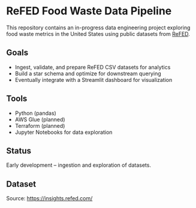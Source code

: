 # ReFED Food Waste Data Pipeline

This repository contains an in-progress data engineering project exploring food waste metrics in the United States using public datasets from [ReFED](https://refed.org/).

## Goals
- Ingest, validate, and prepare ReFED CSV datasets for analytics
- Build a star schema and optimize for downstream querying
- Eventually integrate with a Streamlit dashboard for visualization

## Tools
- Python (pandas)
- AWS Glue (planned)
- Terraform (planned)
- Jupyter Notebooks for data exploration

## Status
Early development – ingestion and exploration of datasets.

## Dataset
Source: https://insights.refed.com/
